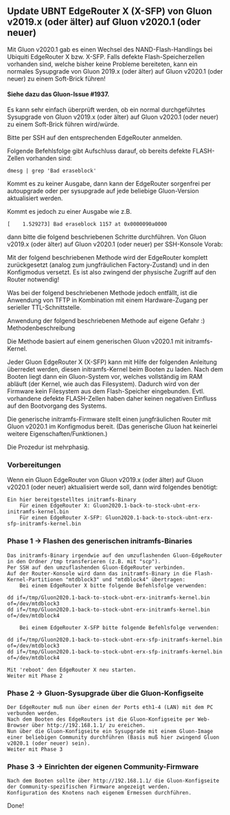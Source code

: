 ## Update UBNT EdgeRouter X (X-SFP) von Gluon v2019.x (oder älter) auf Gluon v2020.1 (oder neuer)

Mit Gluon v2020.1 gab es einen Wechsel des NAND-Flash-Handlings bei Ubiquiti EdgeRouter X bzw. X-SFP.
Falls defekte Flash-Speicherzellen vorhanden sind, welche bisher keine Probleme bereiteten, kann ein normales Sysupgrade von Gluon 2019.x (oder älter) auf Gluon v2020.1 (oder neuer) zu einem Soft-Brick führen!

#### Siehe dazu das Gluon-Issue #1937.
Es kann sehr einfach überprüft werden, ob ein normal durchgeführtes Sysupgrade von Gluon v2019.x (oder älter) auf Gluon v2020.1 (oder neuer) zu einem Soft-Brick führen wird/würde.

Bitte per SSH auf den entsprechenden EdgeRouter anmelden.

Folgende Befehlsfolge gibt Aufschluss darauf, ob bereits defekte FLASH-Zellen vorhanden sind:
~~~
dmesg | grep 'Bad eraseblock'
~~~
Kommt es zu keiner Ausgabe, dann kann der EdgeRouter sorgenfrei per autoupgrade oder per sysupgrade auf jede beliebige Gluon-Version aktualisiert werden.

Kommt es jedoch zu einer Ausgabe wie z.B.
~~~
[    1.529273] Bad eraseblock 1157 at 0x0000090a0000
~~~
dann bitte die folgend beschriebenen Schritte durchführen.
Von Gluon v2019.x (oder älter) auf Gluon v2020.1 (oder neuer) per SSH-Konsole
Vorab:

Mit der folgend beschriebenen Methode wird der EdgeRouter komplett zurückgesetzt (analog zum jungfräulichen Factory-Zustand) und in den Konfigmodus versetzt. Es ist also zwingend der physische Zugriff auf den Router notwendig!

Was bei der folgend beschriebenen Methode jedoch entfällt, ist die Anwendung von TFTP in Kombination mit einem Hardware-Zugang per serieller TTL-Schnittstelle.

Anwendung der folgend beschriebenen Methode auf eigene Gefahr :)
Methodenbeschreibung

Die Methode basiert auf einem generischen Gluon v2020.1 mit initramfs-Kernel.

Jeder Gluon EdgeRouter X (X-SFP) kann mit Hilfe der folgenden Anleitung überredet werden, diesen initramfs-Kernel beim Booten zu laden. Nach dem Booten liegt dann ein Gluon-System vor, welches vollständig im RAM abläuft (der Kernel, wie auch das Filesystem). Dadurch wird von der Firmware kein Filesystem aus dem Flash-Speicher eingebunden. Evtl. vorhandene defekte FLASH-Zellen haben daher keinen negativen Einfluss auf den Bootvorgang des Systems.

Die generische initramfs-Firmware stellt einen jungfräulichen Router mit Gluon v2020.1 im Konfigmodus bereit. (Das generische Gluon hat keinerlei weitere Eigenschaften/Funktionen.)

Die Prozedur ist mehrphasig.
### Vorbereitungen

Wenn ein Gluon EdgeRouter von Gluon v2019.x (oder älter) auf Gluon v2020.1 (oder neuer) aktualisiert werde soll, dann wird folgendes benötigt:

    Ein hier bereitgestelltes initramfs-Binary
        Für einen EdgeRouter X: Gluon2020.1-back-to-stock-ubnt-erx-initramfs-kernel.bin
        Für einen EdgeRouter X-SFP: Gluon2020.1-back-to-stock-ubnt-erx-sfp-initramfs-kernel.bin

### Phase 1 -> Flashen des generischen initramfs-Binaries

    Das initramfs-Binary irgendwie auf den umzuflashenden Gluon-EdgeRouter in den Ordner /tmp transferieren (z.B. mit "scp").
    Per SSH auf den umzuflashenden Gluon-EdgeRouter verbinden.
    Auf der Router-Konsole wird dann das initramfs-Binary in die Flash-Kernel-Partitionen "mtdblock3" und "mtdblock4" übertragen:
        Bei einem EdgeRouter X bitte folgende Befehlsfolge verwenden:

    dd if=/tmp/Gluon2020.1-back-to-stock-ubnt-erx-initramfs-kernel.bin of=/dev/mtdblock3
    dd if=/tmp/Gluon2020.1-back-to-stock-ubnt-erx-initramfs-kernel.bin of=/dev/mtdblock4

        Bei einem EdgeRouter X-SFP bitte folgende Befehlsfolge verwenden:

    dd if=/tmp/Gluon2020.1-back-to-stock-ubnt-erx-sfp-initramfs-kernel.bin of=/dev/mtdblock3
    dd if=/tmp/Gluon2020.1-back-to-stock-ubnt-erx-sfp-initramfs-kernel.bin of=/dev/mtdblock4

    Mit 'reboot' den EdgeRouter X neu starten.
    Weiter mit Phase 2

### Phase 2 -> Gluon-Sysupgrade über die Gluon-Konfigseite

    Der EdgeRouter muß nun über einen der Ports eth1-4 (LAN) mit dem PC verbunden werden.
    Nach dem Booten des EdgeRouters ist die Gluon-Konfigseite per Web-Browser über http://192.168.1.1/ zu ereichen.
    Nun über die Gluon-Konfigseite ein Sysupgrade mit einem Gluon-Image einer beliebigen Community durchführen (Basis muß hier zwingend Gluon v2020.1 (oder neuer) sein).
    Weiter mit Phase 3

### Phase 3 -> Einrichten der eigenen Community-Firmware

    Nach dem Booten sollte über http://192.168.1.1/ die Gluon-Konfigseite der Community-spezifischen Firmware angezeigt werden.
    Konfiguration des Knotens nach eigenem Ermessen durchführen.

Done!